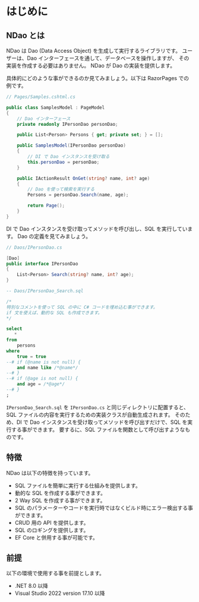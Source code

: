 # はじめに

## NDao とは

NDao は Dao (Data Access Object) を生成して実行するライブラリです。
ユーザーは、Dao インターフェースを通して、データベースを操作しますが、
その実装を作成する必要はありません。
NDao が Dao の実装を提供します。

具体的にどのような事ができるのか見てみましょう。以下は RazorPages での例です。

```csharp
// Pages/Samples.cshtml.cs

public class SamplesModel : PageModel
{
	// Dao インターフェース
	private readonly IPersonDao personDao;

	public List<Person> Persons { get; private set; } = [];

    public SamplesModel(IPersonDao personDao)
	{
		// DI で Dao インスタンスを受け取る
		this.personDao = personDao;
	}

	public IActionResult OnGet(string? name, int? age)
	{
		// Dao を使って検索を実行する
		Persons = personDao.Search(name, age);

		return Page();
	}
}
```

DI で Dao インスタンスを受け取ってメソッドを呼び出し、SQL を実行しています。
Dao の定義を見てみましょう。

```csharp
// Daos/IPersonDao.cs

[Dao]
public interface IPersonDao
{
	List<Person> Search(string? name, int? age);
}
```

```sql
-- Daos/IPersonDao_Search.sql

/*
特別なコメントを使って SQL の中に C# コードを埋め込む事ができます。
if 文を使えば、動的な SQL も作成できます。
*/

select
   *
from
    persons
where
    true = true
--# if (@name is not null) {
    and name like /*@name*/
--# }
--# if (@age is not null) {
    and age = /*@age*/
--# }
;
```

`IPersonDao_Search.sql` を `IPersonDao.cs` と同じディレクトリに配置すると、SQL ファイルの内容を実行するための実装クラスが自動生成されます。
そのため、DI で Dao インスタンスを受け取ってメソッドを呼び出すだけで、SQL を実行する事ができます。
要するに、SQL ファイルを関数として呼び出すようなものです。

## 特徴

NDao は以下の特徴を持っています。

* SQL ファイルを簡単に実行する仕組みを提供します。
* 動的な SQL を作成する事ができます。
* 2 Way SQL を作成する事ができます。
* SQL のパラメーターやコードを実行時ではなくビルド時にエラー検出する事ができます。
* CRUD 用の API を提供します。
* SQL のロギングを提供します。
* EF Core と併用する事が可能です。

## 前提

以下の環境で使用する事を前提とします。

* .NET 8.0 以降
* Visual Studio 2022 version 17.10 以降
